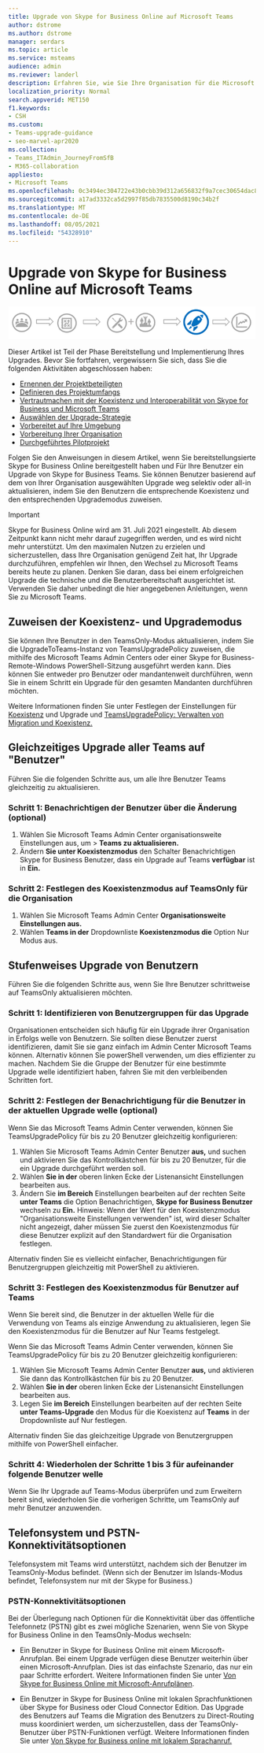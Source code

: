 ```yaml
---
title: Upgrade von Skype for Business Online auf Microsoft Teams
author: dstrome
ms.author: dstrome
manager: serdars
ms.topic: article
ms.service: msteams
audience: admin
ms.reviewer: landerl
description: Erfahren Sie, wie Sie Ihre Organisation für die Microsoft Teams einer Online Skype for Business bereitstellung aktualisieren.
localization_priority: Normal
search.appverid: MET150
f1.keywords:
- CSH
ms.custom:
- Teams-upgrade-guidance
- seo-marvel-apr2020
ms.collection:
- Teams_ITAdmin_JourneyFromSfB
- M365-collaboration
appliesto:
- Microsoft Teams
ms.openlocfilehash: 0c3494ec304722e43b0cbb39d312a656832f9a7cec30654dac8ebb6fefd3e3dc
ms.sourcegitcommit: a17ad3332ca5d2997f85db7835500d8190c34b2f
ms.translationtype: MT
ms.contentlocale: de-DE
ms.lasthandoff: 08/05/2021
ms.locfileid: "54328910"
---
```

# <a name="upgrade-from-skype-for-business-online-to-teams"></a>Upgrade von Skype for Business Online auf Microsoft Teams

![Upgrade-Wegdiagramm mit Hervorhebung von Bereitstellung und Implementierung](media/upgrade-banner-deployment.png "Phasen des Upgradewegs, mit Betonung auf der Bereitstellungs- und Implementierungsphase")

Dieser Artikel ist Teil der Phase Bereitstellung und Implementierung Ihres Upgrades. Bevor Sie fortfahren, vergewissern Sie sich, dass Sie die folgenden Aktivitäten abgeschlossen haben:

- [Ernennen der Projektbeteiligten](upgrade-enlist-stakeholders.md)
- [Definieren des Projektumfangs](./upgrade-define-project-scope.md)
- [Vertrautmachen mit der Koexistenz und Interoperabilität von Skype for Business und Microsoft Teams](./teams-and-skypeforbusiness-coexistence-and-interoperability.md)
- [Auswählen der Upgrade-Strategie](upgrade-and-coexistence-of-skypeforbusiness-and-teams.md)
- [Vorbereitet auf Ihre Umgebung](./upgrade-prepare-environment.md)
- [Vorbereitung Ihrer Organisation](./upgrade-prepare-organization.md)
- [Durchgeführtes Pilotprojekt](./pilot-essentials.md)

Folgen Sie den Anweisungen in diesem Artikel, wenn Sie bereitstellungsierte Skype for Business Online bereitgestellt haben und Für Ihre Benutzer ein Upgrade von Skype for Business Teams. Sie können Benutzer basierend auf dem von Ihrer Organisation ausgewählten Upgrade weg selektiv oder all-in aktualisieren, indem Sie den Benutzern die entsprechende Koexistenz und den entsprechenden Upgrademodus zuweisen.

> [!IMPORTANT]
> Skype for Business Online wird am 31. Juli 2021 eingestellt. Ab diesem Zeitpunkt kann nicht mehr darauf zugegriffen werden, und es wird nicht mehr unterstützt. Um den maximalen Nutzen zu erzielen und sicherzustellen, dass Ihre Organisation genügend Zeit hat, Ihr Upgrade durchzuführen, empfehlen wir Ihnen, den Wechsel zu Microsoft Teams bereits heute zu planen. Denken Sie daran, dass bei einem erfolgreichen Upgrade die technische und die Benutzerbereitschaft ausgerichtet ist. Verwenden Sie daher unbedingt die hier angegebenen Anleitungen, wenn Sie zu Microsoft Teams.

## <a name="assign-the-coexistence-and-upgrade-mode"></a>Zuweisen der Koexistenz- und Upgrademodus

Sie können Ihre Benutzer in den TeamsOnly-Modus aktualisieren, indem Sie die UpgradeToTeams-Instanz von TeamsUpgradePolicy zuweisen, die mithilfe des Microsoft Teams Admin Centers oder einer Skype for Business-Remote-Windows PowerShell-Sitzung ausgeführt werden kann. Dies können Sie entweder pro Benutzer oder mandantenweit durchführen, wenn Sie in einem Schritt ein Upgrade für den gesamten Mandanten durchführen möchten. 

Weitere Informationen finden Sie unter Festlegen der Einstellungen für [Koexistenz](./setting-your-coexistence-and-upgrade-settings.md) und Upgrade und [TeamsUpgradePolicy: Verwalten von Migration und Koexistenz.](upgrade-to-teams-on-prem-tools.md)

## <a name="upgrade-all-users-to-teams-at-one-time"></a>Gleichzeitiges Upgrade aller Teams auf "Benutzer"

Führen Sie die folgenden Schritte aus, um alle Ihre Benutzer Teams gleichzeitig zu aktualisieren.

### <a name="step-1-notify-the-users-of-the-change-optional"></a>Schritt 1: Benachrichtigen der Benutzer über die Änderung (optional)

1. Wählen Sie Microsoft Teams Admin Center organisationsweite Einstellungen aus, um  >  **Teams zu aktualisieren.**
2. Ändern **Sie unter Koexistenzmodus** den Schalter Benachrichtigen Skype for Business Benutzer, dass ein Upgrade auf Teams **verfügbar** ist in **Ein.**

### <a name="step-2-set-the-coexistence-mode-to-teamsonly-for-the-organization"></a>Schritt 2: Festlegen des Koexistenzmodus auf TeamsOnly für die Organisation

1. Wählen Sie Microsoft Teams Admin Center **Organisationsweite Einstellungen aus.**
2. Wählen **Teams in der** Dropdownliste **Koexistenzmodus die** Option Nur Modus aus.

## <a name="upgrade-users-in-stages"></a>Stufenweises Upgrade von Benutzern

Führen Sie die folgenden Schritte aus, wenn Sie Ihre Benutzer schrittweise auf TeamsOnly aktualisieren möchten.

### <a name="step-1-identify-groups-of-users-for-upgrade"></a>Schritt 1: Identifizieren von Benutzergruppen für das Upgrade

Organisationen entscheiden sich häufig für ein Upgrade ihrer Organisation in Erfolgs welle von Benutzern.  Sie sollten diese Benutzer zuerst identifizieren, damit Sie sie ganz einfach im Admin Center Microsoft Teams können. Alternativ können Sie powerShell verwenden, um dies effizienter zu machen. Nachdem Sie die Gruppe der Benutzer für eine bestimmte Upgrade welle identifiziert haben, fahren Sie mit den verbleibenden Schritten fort.

### <a name="step-2-set-notification-for-the-users-in-the-current-upgrade-wave-optional"></a>Schritt 2: Festlegen der Benachrichtigung für die Benutzer in der aktuellen Upgrade welle (optional)

Wenn Sie das Microsoft Teams Admin Center verwenden, können Sie TeamsUpgradePolicy für bis zu 20 Benutzer gleichzeitig konfigurieren:
1. Wählen Sie Microsoft Teams Admin Center Benutzer **aus,** und suchen und aktivieren Sie das Kontrollkästchen für bis zu 20 Benutzer, für die ein Upgrade durchgeführt werden soll. 
2. Wählen **Sie in der** oberen linken Ecke der Listenansicht Einstellungen bearbeiten aus. 
3. Ändern Sie **im Bereich** Einstellungen bearbeiten auf der rechten Seite **unter Teams** die Option Benachrichtigen, **Skype for Business Benutzer** wechseln zu **Ein.** Hinweis: Wenn der Wert für den Koexistenzmodus "Organisationsweite Einstellungen verwenden" ist, wird dieser Schalter nicht angezeigt, daher müssen Sie zuerst den Koexistenzmodus für diese Benutzer explizit auf den Standardwert für die Organisation festlegen.

Alternativ finden Sie es vielleicht einfacher, Benachrichtigungen für Benutzergruppen gleichzeitig mit PowerShell zu aktivieren. 

### <a name="step-3-set-the-coexistence-mode-for-users-to-teams-only"></a>Schritt 3: Festlegen des Koexistenzmodus für Benutzer auf Teams

Wenn Sie bereit sind, die Benutzer in der aktuellen Welle für die Verwendung von Teams als einzige Anwendung zu aktualisieren, legen Sie den Koexistenzmodus für die Benutzer auf Nur Teams festgelegt.

Wenn Sie das Microsoft Teams Admin Center verwenden, können Sie TeamsUpgradePolicy für bis zu 20 Benutzer gleichzeitig konfigurieren:
1. Wählen Sie Microsoft Teams Admin Center Benutzer **aus,** und aktivieren Sie dann das Kontrollkästchen für bis zu 20 Benutzer.
2. Wählen **Sie in der** oberen linken Ecke der Listenansicht Einstellungen bearbeiten aus.
3. Legen Sie **im Bereich** Einstellungen bearbeiten auf der rechten Seite **unter Teams-Upgrade** den Modus für die Koexistenz auf **Teams** in der Dropdownliste auf Nur festlegen.

Alternativ finden Sie das gleichzeitige Upgrade von Benutzergruppen mithilfe von PowerShell einfacher. 

### <a name="step-4-repeat-steps-1-3-for-successive-waves-of-users"></a>Schritt 4: Wiederholen der Schritte 1 bis 3 für aufeinander folgende Benutzer welle

Wenn Sie Ihr Upgrade auf Teams-Modus überprüfen und zum Erweitern bereit sind, wiederholen Sie die vorherigen Schritte, um TeamsOnly auf mehr Benutzer anzuwenden.  


## <a name="phone-system-and-pstn-connectivity-options"></a>Telefonsystem und PSTN-Konnektivitätsoptionen

Telefonsystem mit Teams wird unterstützt, nachdem sich der Benutzer im TeamsOnly-Modus befindet. (Wenn sich der Benutzer im Islands-Modus befindet, Telefonsystem nur mit der Skype for Business.)  

### <a name="pstn-connectivity-options"></a>PSTN-Konnektivitätsoptionen

Bei der Überlegung nach Optionen für die Konnektivität über das öffentliche Telefonnetz (PSTN) gibt es zwei mögliche Szenarien, wenn Sie von Skype for Business Online in den TeamsOnly-Modus wechseln:

- Ein Benutzer in Skype for Business Online mit einem Microsoft-Anrufplan. Bei einem Upgrade verfügen diese Benutzer weiterhin über einen Microsoft-Anrufplan. Dies ist das einfachste Szenario, das nur ein paar Schritte erfordert. Weitere Informationen finden Sie unter [Von Skype for Business Online mit Microsoft-Anrufplänen](upgrade-to-teams-on-prem-pstn-considerations.md#from-skype-for-business-online-with-microsoft-calling-plans).

- Ein Benutzer in Skype for Business Online mit lokalen Sprachfunktionen über Skype for Business oder Cloud Connector Edition. Das Upgrade des Benutzers auf Teams die Migration des Benutzers zu Direct-Routing muss koordiniert werden, um sicherzustellen, dass der TeamsOnly-Benutzer über PSTN-Funktionen verfügt.  Weitere Informationen finden Sie unter [Von Skype for Business online mit lokalem Sprachanruf.](upgrade-to-teams-on-prem-pstn-considerations.md#from-skype-for-business-online-with-on-premises-voice)